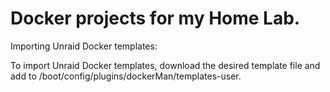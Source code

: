 Docker projects for my Home Lab.
================================

Importing Unraid Docker templates:

To import Unraid Docker templates, download the desired template file and add to 
/boot/config/plugins/dockerMan/templates-user.
